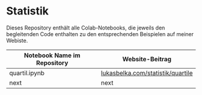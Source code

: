 # Statistik

Dieses Repository enthält alle Colab-Notebooks, die jeweils den begleitenden Code enthalten zu den entsprechenden Beispielen auf meiner Webiste.

| Notebook Name im Repository | Website-Beitrag |
| --- | ----------- |
| quartil.ipynb | [lukasbelka.com/statistik/quartile](https://www.lukasbelka.com/statistik/quartil) |
| next | next |
